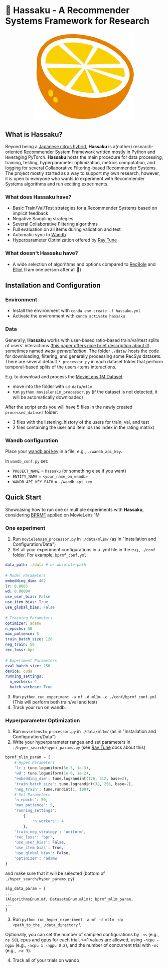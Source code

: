 # :tangerine: Hassaku - A Recommender Systems Framework for Research

<div align="center">
    <img src="./assets/hassaku.png" style="width: 320px" />
</div>

## What is Hassaku?

Beyond being a [Japanese citrus hybrid](https://en.wikipedia.org/wiki/Hassaku_orange), **Hassaku** is a(nother)
research-oriented Recommender System Framework written mostly in Python and leveraging PyTorch.
**Hassaku** hosts the main procedure for data processing, training, testing, hyperparameter optimization, metrics
computation, and logging for several Collaborative Filtering-based Recommender Systems.
The project mostly started as a way to support my own research, however, it is open to everyone who wants to experiment
with Recommender Systems algorithms and run exciting experiments.

### What does Hassaku have?

- Basic Train/Val/Test strategies for a Recommender Systems based on implicit feedback
- Negative Sampling strategies
- Several Collaborative Filtering algorithms
- Full evaluation on all items during validation and test
- Automatic sync to [Wandb](https://wandb.ai/site)
- Hyperparameter Optimization offered by [Ray Tune](https://www.ray.io/ray-tune)

### What doesn't Hassaku have?

- A wide selection of algorithms and options compared to [RecBole](https://www.recbole.io/)
  and [Elliot](https://elliot.readthedocs.io/en/latest/) (I am one person after all :adult:)

## Installation and Configuration

### Environment

- Install the environment with
  `conda env create -f hassaku.yml`
- Activate the environment with `conda activate hassaku`

### Data

Generally, **Hassaku** works with user-based ratio-based train/val/test splits of users'
interactions ([this paper offers nice brief description about it](https://dl.acm.org/doi/pdf/10.1145/3340531.3412095)),
sometimes named _weak generalization_.
The folder `./data/` hosts the code for downloading, filtering, and generally processing some RecSys datasets. There are
several default `*_processor.py` in each dataset folder that perform temporal-based splits of the users-items
interactions.

E.g. to download and process the [MovieLens 1M Dataset](https://grouplens.org/datasets/movielens/1m/):

- move into the folder with `cd data/ml1m`
- run `python movielens1m_processor.py` (if the dataset is not detected, it will be automatically downloaded)

After the script ends you will have 5 files in the newly created `processed_dataset` folder:

- 3 files with the listening_history of the users for train, val, and test
- 2 files containing the user and item ids (as index in the rating matrix)

### Wandb configuration

Place your [wandb api key](https://wandb.ai/authorize) in a file, e.g., `./wandb_api_key`.

In `wandb_conf.py` set:

- `PROJECT_NAME` = `hassaku` (or something else if you want)
- `ENTITY_NAME` = `<your_name_on_wandb>`
- `WANDB_API_KEY_PATH` = `./wandb_api_key`

## Quick Start

Showcasing how to run one or multiple experiments with **Hassaku**,
considering [BPRMF](https://arxiv.org/pdf/1205.2618.pdf) applied on MovieLens 1M

### One experiment

1) Run `movielens1m_processor.py` in `./data/ml1m/` (as in "Installation and Configuration/Data")
2) Set all your experiment configurations in a .yml file in the e.g., `./conf` folder. For example, `bprmf_conf.yml`:

```yaml
data_path: ./data # or absolute path

# Model Parameters
embedding_dim: 402
lr: 0.0003
wd: 0.00004
use_user_bias: False
use_item_bias: True
use_global_bias: False

# Training Parameters
optimizer: adamw
n_epochs: 50
max_patience: 5
train_batch_size: 128
neg_train: 50
rec_loss: bpr

# Experiment Parameters
eval_batch_size: 256
device: cuda
running_settings:
  n_workers: 4
  batch_verbose: True
```

3. Run `python run_experiment -a mf -d ml1m -c ./conf/bprmf_conf.yml` (This will perform both train/val and test)
4. Track your run on wandb.

### Hyperparameter Optimization

1) Run `movielens1m_processor.py` in `./data/ml1m/` (as in "Installation and Configuration/Data")
2) Write your hyperparameter ranges and set parameters in `./hyper_search/hyper_params.py` (see [Ray Tune](https://docs.ray.io/en/latest/tune/api/search_space.html#tune-search-space) docs about this)

```python
bprmf_ml1m_param = {
    # Hyper Parameters
    'lr': tune.loguniform(5e-5, 1e-3),
    'wd': tune.loguniform(1e-6, 1e-2),
    'embedding_dim': tune.lograndint(126, 512, base=2),
    'train_batch_size': tune.lograndint(32, 256, base=2),
    'neg_train': tune.randint(1, 100),
    # Set Parameters
    'n_epochs': 50,
    'max_patience': 5,
    'running_settings':
        {
            'n_workers': 4
        },
    'train_neg_strategy': 'uniform',
    'rec_loss': 'bpr',
    'use_user_bias': False,
    'use_item_bias': True,
    'use_global_bias': False,
    'optimizer': 'adamw'
}
```

and make sure that it will be selected (bottom of `./hyper_search/hyper_params.py`)

```python
alg_data_param = {
...
(AlgorithmsEnum.mf, DatasetsEnum.ml1m): bprmf_ml1m_param,
...
}
```

3) Run `python run_hyper_experiment -a mf -d ml1m -dp <path_to_the_./data_directory` \\

Optionally, you can set the number of sampled configurations by `-ns` (e.g., `-ns 50`), cpus and gpus for each trial, <=1 values are allowed, using `-ncpu -ngpu` (e.g., `-ncpu 1 -ngpu 0.2`), and the number of concurrent trial with `-nc` (e.g., `-nc 3`).

4) Track all of your trials on wandb